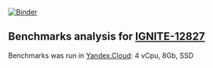 [![Binder](https://mybinder.org/badge_logo.svg)](https://mybinder.org/v2/gh/ivandasch/ignite-12827-benchmarks-analysis/master)

## Benchmarks analysis for [IGNITE-12827](https://issues.apache.org/jira/browse/IGNITE-12827)

Benchmarks was run in [Yandex.Cloud](https://cloud.yandex.ru): 4 vCpu, 8Gb, SSD
